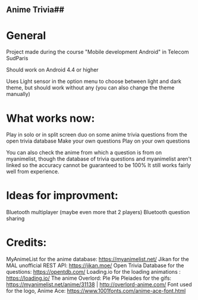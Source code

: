 ## Anime Trivia##

# General

Project made during the course "Mobile development Android" in Telecom SudParis

Should work on Android 4.4 or higher

Uses Light sensor in the option menu to choose between light and dark theme, but should work without
any (you can also change the theme manually)


# What works now:

Play in solo or in split screen duo on some anime trivia questions from the open trivia database
Make your own questions
Play on your own questions

You can also check the anime from which a question is from on myanimelist, though the database of
trivia questions and myanimelist aren't linked so the accuracy cannot be guaranteed to be 100%
It still works fairly well from experience.



# Ideas for improvment:

Bluetooth multiplayer (maybe even more that 2 players)
Bluetooth question sharing


# Credits:

MyAnimeList for the anime database: https://myanimelist.net/
Jikan for the MAL unofficial REST API: https://jikan.moe/
Open Trivia Database for the questions: https://opentdb.com/
Loading.io for the loading animations : https://loading.io/
The anime Overlord: Ple Ple Pleiades for the gifs: https://myanimelist.net/anime/31138 | http://overlord-anime.com/
Font used for the logo, Anime Ace: https://www.1001fonts.com/anime-ace-font.html
